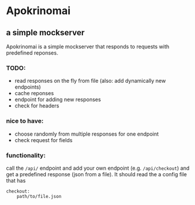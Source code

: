 # Apokrinomai
## a simple mockserver

Apokrinomai is a simple mockserver that responds to requests with predefined reponses.

### TODO:

- read responses on the fly from file (also: add dynamically new endpoints)
- cache reponses
- endpoint for adding new responses
- check for headers

### nice to have:

- choose randomly from multiple responses for one endpoint
- check request for fields

### functionality:

call the ```/api/``` endpoint and add your own endpoint (e.g. ```/api/checkout```) and get
a predefined response (json from a file). It should read the a config file that has 

```
checkout:
    path/to/file.json
```